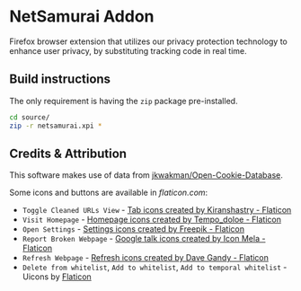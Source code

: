 # NetSamurai Addon
Firefox browser extension that utilizes our privacy protection technology to enhance user privacy, by substituting tracking code in real time.

## Build instructions
The only requirement is having the `zip` package pre-installed.
```bash
cd source/
zip -r netsamurai.xpi *
```

## Credits & Attribution
This software makes use of data from [jkwakman/Open-Cookie-Database](https://github.com/jkwakman/Open-Cookie-Database).

Some icons and buttons are available in _flaticon.com_:
<br>
- `Toggle Cleaned URLs View` - <a href="https://www.flaticon.com/free-icons/tab" title="tab icons">Tab icons created by Kiranshastry - Flaticon</a><br>
- `Visit Homepage` - <a href="https://www.flaticon.com/free-icons/homepage" title="homepage icons">Homepage icons created by Tempo_doloe - Flaticon</a>
- `Open Settings` - <a href="https://www.flaticon.com/free-icons/settings" title="settings icons">Settings icons created by Freepik - Flaticon</a>
- `Report Broken Webpage` - <a href="https://www.flaticon.com/free-icons/google-talk" title="google talk icons">Google talk icons created by Icon Mela - Flaticon</a>
- `Refresh Webpage` - <a href="https://www.flaticon.com/free-icons/refresh" title="refresh icons">Refresh icons created by Dave Gandy - Flaticon</a>
- `Delete from whitelist`, `Add to whitelist`, `Add to temporal whitelist` - Uicons by <a href="https://www.flaticon.com/uicons">Flaticon</a>

